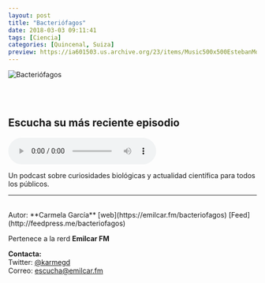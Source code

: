 ```yaml
---
layout: post
title: "Bacteriófagos"
date: 2018-03-03 09:11:41
tags: [Ciencia]
categories: [Quincenal, Suiza]
preview: https://ia601503.us.archive.org/23/items/Music500x500EstebanMontoya/Bacteriofagos300-EmilioCano.png
---
```


![Bacteriófagos](https://ia601503.us.archive.org/23/items/Music500x500EstebanMontoya/Bacteriofagos500-EmilioCano.png)

<br/>
<br/>

## Escucha su más reciente episodio

<!--reproductor-feed=http://feedpress.me/bacteriofagos-->
<!--reproductor-start-->
<audio id="audio" preload="auto" controls="" src="http://tracking.feedpress.it/link/16632/10914809/43propositos.mp3"></audio>
<!--reproductor-end-->

Un podcast sobre curiosidades biológicas y actualidad científica para todos los públicos.  

_ _ _
<br>
Autor: **Carmela García**  
[web](https://emilcar.fm/bacteriofagos)  
[Feed](http://feedpress.me/bacteriofagos)  

Pertenece a la rerd **Emilcar FM**  


**Contacta:**  
Twitter: [@karmegd](https://twitter.com/Karmegd)  
Correo: [escucha@emilcar.fm](mailto:escucha@emilcar.fm)  
